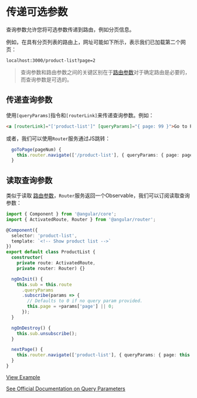 # 传递可选参数

查询参数允许您将可选参数传递到路由，例如分页信息。

例如，在具有分页列表的路由上，网址可能如下所示，表示我们已加载第二个网页：

`localhost:3000/product-list?page=2`

> 查询参数和路由参数之间的关键区别在于[路由参数](https://angular-2-training-book.rangle.io/handout/routing/routeparams.html)对于确定路由是必要的，而查询参数是可选的。

## 传递查询参数

使用`[queryParams]`指令和`[routerLink]`来传递查询参数。例如：

```html
<a [routerLink]="['product-list']" [queryParams]="{ page: 99 }">Go to Page 99</a>
```

或者，我们可以使用`Router`服务通过JS跳转：

```typescript
  goToPage(pageNum) {
    this.router.navigate(['/product-list'], { queryParams: { page: pageNum } });
  }
```

## 读取查询参数

类似于读取 [路由参数](https://angular-2-training-book.rangle.io/handout/routing/routeparams.html)，`Router`服务返回一个Observable，我们可以订阅读取查询参数：

```typescript
import { Component } from '@angular/core';
import { ActivatedRoute, Router } from '@angular/router';

@Component({
  selector: 'product-list',
  template: `<!-- Show product list -->`
})
export default class ProductList {
  constructor(
    private route: ActivatedRoute,
    private router: Router) {}

  ngOnInit() {
    this.sub = this.route
      .queryParams
      .subscribe(params => {
        // Defaults to 0 if no query param provided.
        this.page = +params['page'] || 0;
      });
  }

  ngOnDestroy() {
    this.sub.unsubscribe();
  }

  nextPage() {
    this.router.navigate(['product-list'], { queryParams: { page: this.page + 1 } });
  }
}
```

[View Example](http://plnkr.co/edit/12oJNdtzGzqLoBQXmjq1?p=preview)

[See Official Documentation on Query Parameters](https://angular.io/docs/ts/latest/guide/router.html#!#query-parameters)